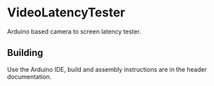 # VideoLatencyTester

Arduino based camera to screen latency tester.

## Building

Use the Arduino IDE, build and assembly instructions are in the header documentation.
